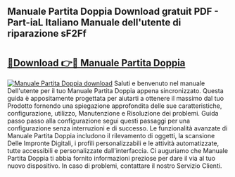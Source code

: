 ## Manuale Partita Doppia Download gratuit PDF - Part-iaL Italiano Manuale dell'utente di riparazione sF2Ff

# <h2><a href="http://dfgdlin.blite.top/?on=Manuale+Partita+Doppia">🔗Download 👉🔴 Manuale Partita Doppia</a></h2>

[![Manuale Partita Doppia download](https://i.imgur.com/lujVjoI.png)](http://dfgdlin.blite.top/?on=Manuale+Partita+Doppia)
Saluti e benvenuto nel manuale Dell'utente per il tuo Manuale Partita Doppia appena sincronizzato. Questa guida è appositamente progettata per aiutarti a ottenere il massimo dal tuo Prodotto fornendo una spiegazione approfondita delle sue caratteristiche, configurazione, utilizzo, Manutenzione e Risoluzione dei problemi. Guida passo passo alla configurazione segui questi passaggi per una configurazione senza interruzioni e di successo. Le funzionalità avanzate di Manuale Partita Doppia includono il rilevamento di oggetti, la scansione Delle Impronte Digitali, i profili personalizzabili e le attività automatizzate, tutte accessibili e personalizzate dall'interfaccia. Ci auguriamo che Manuale Partita Doppia ti abbia fornito informazioni preziose per dare il via al tuo nuovo dispositivo. In caso di problemi, contattare il nostro Servizio Clienti.
